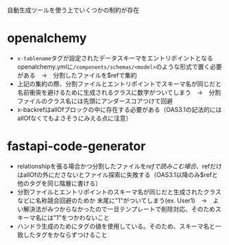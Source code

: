 自動生成ツールを使う上でいくつかの制約が存在

# openalchemy
* `x-tablename`タグが設定されたデータスキーマをエントリポイントとなるopenalchemy.ymlに`/components/schemas/<model>`のような形式で置く必要がある　→　分割したファイルを$refで集約
* 上記の集約の際、分割ファイルとエントリポイントでスキーマ名が同じだと名前衝突を避けるために生成されるクラスに数字がついてしまう　→　分割ファイルのクラス名には先頭にアンダースコアつけて回避
* x-backrefはallOfブロックの中に存在する必要がある（OAS3.1の記法的にはallOfなくてもよさそうにみえる点に注意）

# fastapi-code-generator
* relationshipを張る場合かつ分割したファイルを$refで読みこむ場合、$refだけはallOfの外にださないとファイル探索に失敗する（OAS3.1以降のみ$refと他のタグを同じ階層に書ける）
* 分割ファイルとエントリポイントのスキーマ名が同じだと生成されたクラスなどに名称競合回避のためか
末尾に"1"がついてしまう(ex. User1)　→　よい解決法がみつからなかったので一旦テンプレートで削除対応、そのためスキーマ名には"1"をつかわないこと
* ハンドラ生成のためにタグの値を使用している。そのため、スキーマ名と一致したタグをかならずつけること